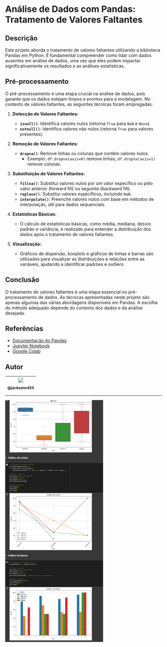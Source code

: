 
# Análise de Dados com Pandas: Tratamento de Valores Faltantes

## Descrição
Este projeto aborda o tratamento de valores faltantes utilizando a biblioteca Pandas em Python. É fundamental compreender como lidar com dados ausentes em análise de dados, uma vez que eles podem impactar significativamente os resultados e as análises estatísticas.

## Pré-processamento
O pré-processamento é uma etapa crucial na análise de dados, pois garante que os dados estejam limpos e prontos para a modelagem. No contexto de valores faltantes, as seguintes técnicas foram empregadas:

1. **Detecção de Valores Faltantes:**
   - **`isnull()`**: Identifica valores nulos (retorna `True` para `NaN` e `None`).
   - **`notnull()`**: Identifica valores não nulos (retorna `True` para valores presentes).

2. **Remoção de Valores Faltantes:**
   - **`dropna()`**: Remove linhas ou colunas que contêm valores nulos.
     - Exemplo: `df.dropna(axis=0)` remove linhas; `df.dropna(axis=1)` remove colunas.

3. **Substituição de Valores Faltantes:**
   - **`fillna()`**: Substitui valores nulos por um valor específico ou pelo valor anterior (forward fill) ou seguinte (backward fill).
   - **`replace()`**: Substitui valores específicos, incluindo `NaN`.
   - **`interpolate()`**: Preenche valores nulos com base em métodos de interpolação, útil para dados sequenciais.

4. **Estatísticas Básicas:**
   - O cálculo de estatísticas básicas, como média, mediana, desvio padrão e variância, é realizado para entender a distribuição dos dados após o tratamento de valores faltantes.

5. **Visualização:**
   - Gráficos de dispersão, boxplots e gráficos de linhas e barras são utilizados para visualizar as distribuições e relações entre as variáveis, ajudando a identificar padrões e outliers.

## Conclusão
O tratamento de valores faltantes é uma etapa essencial no pré-processamento de dados. As técnicas apresentadas neste projeto são apenas algumas das várias abordagens disponíveis em Pandas. A escolha do método adequado depende do contexto dos dados e da análise desejada.

## Referências
- [Documentação do Pandas](https://pandas.pydata.org/pandas-docs/stable/index.html)
- [Jupyter Notebook](https://jupyter.org/)
- [Google Colab](https://colab.research.google.com/)

## Autor

| [<img src="https://avatars1.githubusercontent.com/u/46221221?s=460&u=0d161e390cdad66e925f3d52cece6c3e65a23eb2&v=4" width=115><br><sub>@jacksonn455</sub>](https://github.com/jacksonn455) |
| :---: |

--------------------
![](https://github.com/jacksonn455/pre-processamento-de-dados/blob/main/Screenshot%202024-11-03%20185438.png)
